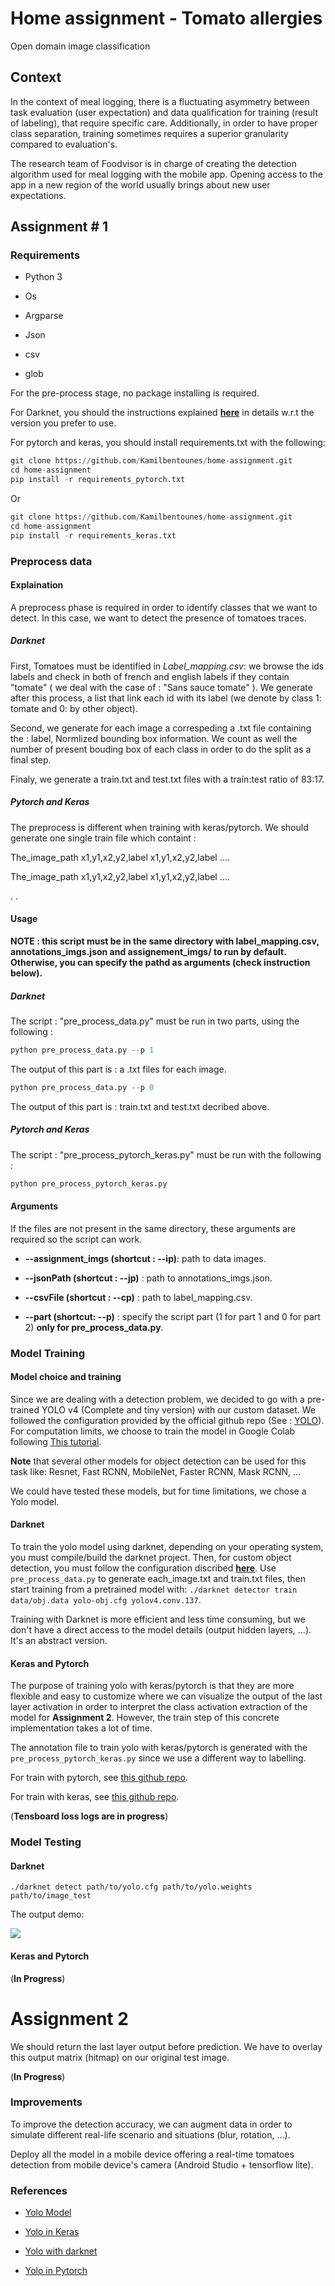 # Home assignment - Tomato allergies

Open domain image classification

## Context

In the context of meal logging, there is a fluctuating asymmetry between task evaluation (user expectation) and data qualification for training (result of labeling), that require specific care. Additionally, in order to have proper class separation, training sometimes requires a superior granularity compared to evaluation's. 

The research team of Foodvisor is in charge of creating the detection algorithm used for meal logging with the mobile app. Opening access to the app in a new region of the world usually brings about new user expectations.

## Assignment # 1

### Requirements

* Python 3

* Os

* Argparse

* Json

* csv

* glob

For the pre-process stage, no package installing is required.

For Darknet, you should the instructions explained [**here**](https://github.com/AlexeyAB/darknet) in details w.r.t the version you prefer to use.

For pytorch and keras, you should install requirements.txt with the following:

```python
git clone https://github.com/Kamilbentounes/home-assignment.git
cd home-assignment
pip install -r requirements_pytorch.txt
```

Or 

```python
git clone https://github.com/Kamilbentounes/home-assignment.git
cd home-assignment
pip install -r requirements_keras.txt
```

### Preprocess data

#### Explaination

A preprocess phase is required in order to identify classes that we want to detect. In this case, we want to detect the presence of tomatoes traces.

##### Darknet

First, Tomatoes must be identified in *Label_mapping.csv*: we browse the ids labels and check in both of french and english labels if they contain "tomate" ( we deal with the case of : "Sans sauce tomate" ). We generate after this process, a list that link each id with its label (we denote by class 1: tomate and 0: by other object).

Second, we generate for each image a correspeding a .txt file containing the : label, Normlized bounding box information. We count as well the number of present bouding box of each class in order to do the split as a final step.

Finaly, we generate a train.txt and test.txt files with a train:test ratio of 83:17.  

##### Pytorch and Keras

The preprocess is different when training with keras/pytorch. We should generate one single train file which containt : 

The_image_path x1,y1,x2,y2,label x1,y1,x2,y2,label ....

The_image_path x1,y1,x2,y2,label x1,y1,x2,y2,label ....

.
.

#### Usage

**NOTE : this script must be in the same directory with label_mapping.csv, annotations_imgs.json and assignement_imgs/ to run by default. Otherwise, you can specify the pathd as arguments (check instruction below).**

##### Darknet

The script : "pre_process_data.py" must be run in two parts, using the following :

```python
python pre_process_data.py --p 1
```

The output of this part is : a .txt files for each image. 

```python
python pre_process_data.py --p 0   
```

The output of this part is : train.txt and test.txt decribed above.

##### Pytorch and Keras

The script : "pre_process_pytorch_keras.py" must be run with the following :

```python
python pre_process_pytorch_keras.py    
```

#### Arguments 

If the files are not present in the same directory, these arguments are required so the script can work.

* **--assignment_imgs (shortcut : --ip)**: path to data images.

* **--jsonPath (shortcut : --jp)** : path to annotations_imgs.json.

* **--csvFile (shortcut : --cp)** : path to label_mapping.csv.

* **--part (shortcut: --p)** : specify the script part (1 for part 1 and 0 for part 2) **only for pre_process_data.py**.

### Model Training

#### Model choice and training

Since we are dealing with a detection problem, we decided to go with a pre-trained YOLO v4 (Complete and tiny version) with our custom dataset. We followed the configuration provided by the official github repo (See : [YOLO](https://github.com/AlexeyAB/darknet)). For computation limits, we choose to train the model in Google Colab following [This tutorial](https://medium.com/ai-world/how-to-train-yolov4-for-custom-objects-detection-in-google-colab-1e934b8ef685).

**Note** that several other models for object detection can be used for this task like: Resnet, Fast RCNN, MobileNet, Faster RCNN, Mask RCNN, ...

We could have tested these models, but for time limitations, we chose a Yolo model. 

#### Darknet

To train the yolo model using darknet, depending on your operating system, you must compile/build the darknet project. Then, for custom object detection, you must follow the configuration discribed [**here**](https://github.com/AlexeyAB/darknet#how-to-train-to-detect-your-custom-objects). Use `pre_process_data.py` to generate each_image.txt and train.txt files, then start training from a pretrained model with: `./darknet detector train data/obj.data yolo-obj.cfg yolov4.conv.137`. 

Training with Darknet is more efficient and less time consuming, but we don't have a direct access to the model details (output hidden layers, ...). It's an abstract version.   

#### Keras and Pytorch

The purpose of training yolo with keras/pytorch is that they are more flexible and easy to customize where we can visualize the output of the last layer activation in order to interpret the class activation extraction of the model for **Assignment 2**. However, the train step of this concrete implementation takes a lot of time.

The annotation file to train yolo with keras/pytorch is generated with the `pre_process_pytorch_keras.py` since we use a different way to labelling.

For train with pytorch, see [this github repo](https://github.com/Tianxiaomo/pytorch-YOLOv4).

For train with keras, see [this github repo](https://github.com/qqwweee/keras-yolo3).

(**Tensboard loss logs are in progress**)

### Model Testing

#### Darknet

`./darknet detect path/to/yolo.cfg path/to/yolo.weights path/to/image_test`

The output demo:

![](images/Tomates.png)

#### Keras and Pytorch

(**In Progress**)

# Assignment 2

We should return the last layer output before prediction. We have to overlay this output matrix (hitmap) on our original test image.

(**In Progress**)

### Improvements

To improve the detection accuracy, we can augment data in order to simulate different real-life scenario and situations (blur, rotation, ...).

Deploy all the model in a mobile device offering a real-time tomatoes detection from mobile device's camera (Android Studio + tensorflow lite). 

### References

* [Yolo Model](https://arxiv.org/pdf/1506.02640.pdf)

* [Yolo in Keras](https://github.com/david8862/keras-YOLOv3-model-set)

* [Yolo with darknet](https://github.com/AlexeyAB/darknet)

* [Yolo in Pytorch](https://github.com/Tianxiaomo/pytorch-YOLOv4)


